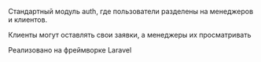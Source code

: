 <p>Стандартный модуль auth, где пользователи разделены на менеджеров и клиентов.</p>
<p>Клиенты могут оставлять свои заявки, а менеджеры их просматривать</p>
<p>Реализовано на фреймворке Laravel</p>

